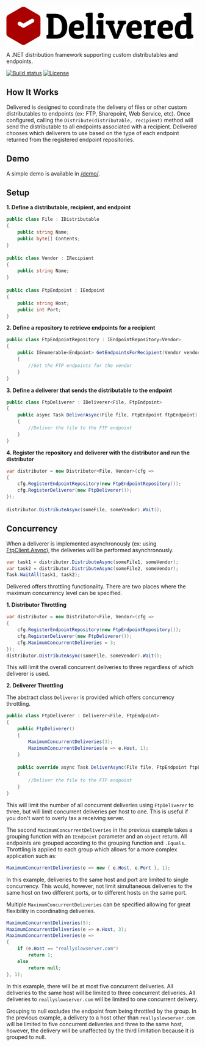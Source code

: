 ![Delivered Logo](https://raw.githubusercontent.com/justinjstark/Delivered/master/assets/Delivered.png)

A .NET distribution framework supporting custom distributables and endpoints.

[![Build status](https://ci.appveyor.com/api/projects/status/aycxbupdujefiw80/branch/master?svg=true)](https://ci.appveyor.com/project/justinjstark/delivered/branch/master) [![License](https://img.shields.io/github/license/justinjstark/delivered.svg)](https://img.shields.io/github/license/justinjstark/delivered.svg)

## How It Works

Delivered is designed to coordinate the delivery of files or other custom distributables to endpoints (ex: FTP, Sharepoint, Web Service, etc). Once configured, calling the `Distribute(distributable, recipient)` method will send the distributable to all endpoints associated with a recipient. Delivered chooses which deliverers to use based on the type of each endpoint returned from the registered endpoint repositories.

## Demo

A simple demo is available in [/demo/](https://github.com/justinjstark/Delivered/tree/master/demo).

## Setup

**1. Define a distributable, recipient, and endpoint**

```C#
public class File : IDistributable
{
    public string Name;
    public byte[] Contents;
}

public class Vendor : IRecipient
{
    public string Name;
}

public class FtpEndpoint : IEndpoint
{
    public string Host;
    public int Port;
}
```

**2. Define a repository to retrieve endpoints for a recipient**

```C#
public class FtpEndpointRepository : IEndpointRepository<Vendor>
{
    public IEnumerable<Endpoint> GetEndpointsForRecipient(Vendor vendor)
    {
        //Get the FTP endpoints for the vendor
    }
}
```

**3. Define a deliverer that sends the distributable to the endpoint**

```C#
public class FtpDeliverer : IDeliverer<File, FtpEndpoint>
{
    public async Task DeliverAsync(File file, FtpEndpoint ftpEndpoint)
    {
        //Deliver the file to the FTP endpoint
    }
}
```

**4. Register the repository and deliverer with the distributor and run the distributor**

```C#
var distributor = new Distributor<File, Vendor>(cfg =>
{
    cfg.RegisterEndpointRepository(new FtpEndpointRepository());
    cfg.RegisterDeliverer(new FtpDeliverer());
});

distributor.DistributeAsync(someFile, someVendor).Wait();
```

## Concurrency

When a deliverer is implemented asynchronously (ex: using [FtpClient.Async](https://github.com/rkttu/System.Net.FtpClient.Async)), the deliveries will be performed asynchronously.

```C#
var task1 = distributor.DistributeAsync(someFile1, someVendor);
var task2 = distributor.DistributeAsync(someFile2, someVendor);
Task.WaitAll(task1, task2);
```

Delivered offers throttling functionality. There are two places where the maximum concurrency level can be specified.

**1. Distributor Throttling**

```C#
var distributor = new Distributor<File, Vendor>(cfg =>
{
    cfg.RegisterEndpointRepository(new FtpEndpointRepository());
    cfg.RegisterDeliverer(new FtpDeliverer());
    cfg.MaximumConcurrentDeliveries = 3;
});
distributor.DistributeAsync(someFile, someVendor).Wait();
```

This will limit the overall concurrent deliveries to three regardless of which deliverer is used.

**2. Deliverer Throttling**

The abstract class `Deliverer` is provided which offers concurrency throttling.

```C#
public class FtpDeliverer : Deliverer<File, FtpEndpoint>
{
    public FtpDeliverer()
    {
        MaximumConcurrentDeliveries(3);
        MaximumConcurrentDeliveries(e => e.Host, 1);
    }

    public override async Task DeliverAsync(File file, FtpEndpoint ftpEndpoint)
    {
        //Deliver the file to the FTP endpoint
    }
}
```

This will limit the number of all concurrent deliveries using `FtpDeliverer` to three, but will limit concurrent deliveries per host to one. This is useful if you don't want to overly tax a receiving server.

The second `MaximumConcurrentDeliveries` in the previous example takes a grouping function with an `IEndpoint` parameter and an `object` return. All endpoints are grouped according to the grouping function and `.Equals`. Throttling is applied to each group which allows for a more complex application such as:

```C#
MaximumConcurrentDeliveries(e => new { e.Host, e.Port }, 1);
```

In this example, deliveries to the same host and port are limited to single concurrency. This would, however, not limit simultaneous deliveries to the same host on two different ports, or to different hosts on the same port.

Multiple `MaximumConcurrentDeliveries` can be specified allowing for great flexibility in coordinating deliveries.

```C#
MaximumConcurrentDeliveries(5);
MaximumConcurrentDeliveries(e => e.Host, 3);
MaximumConcurrentDeliveries(e =>
{
    if (e.Host == "reallyslowserver.com")
        return 1;
    else
        return null;
}, 1);
```

In this example, there will be at most five concurrent deliveries. All deliveries to the same host will be limited to three concurrent deliveries. All deliveries to `reallyslowserver.com` will be limited to one concurrent delivery.

Grouping to null excludes the endpoint from being throttled by the group. In the previous example, a delivery to a host other than `reallyslowserver.com` will be limited to five concurrent deliveries and three to the same host, however, the delivery will be unaffected by the third limitation because it is grouped to null.
